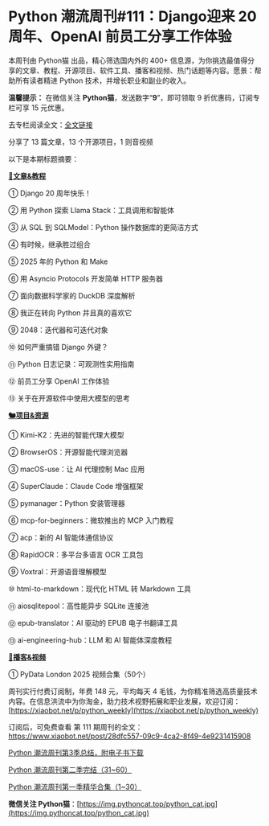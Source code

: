 # Python 潮流周刊#111：Django迎来 20 周年、OpenAI 前员工分享工作体验

本周刊由 Python猫 出品，精心筛选国内外的 400+ 信息源，为你挑选最值得分享的文章、教程、开源项目、软件工具、播客和视频、热门话题等内容。愿景：帮助所有读者精进 Python 技术，并增长职业和副业的收入。

**温馨提示：** 在微信关注 **Python猫**，发送数字“**9**”，即可领取 9 折优惠码，订阅专栏可享 15 元优惠。

去专栏阅读全文：[全文链接](https://www.xiaobot.net/post/28dfc557-09c9-4ca2-8f49-4e9231415908)

分享了 13 篇文章，13 个开源项目，1 则音视频

以下是本期标题摘要： 

**[🦄文章&教程](https://weekly.pythoncat.top)**


① Django 20 周年快乐！

② 用 Python 探索 Llama Stack：工具调用和智能体

③ 从 SQL 到 SQLModel：Python 操作数据库的更简洁方式

④ 有时候，继承胜过组合

⑤ 2025 年的 Python 和 Make

⑥ 用 Asyncio Protocols 开发简单 HTTP 服务器

⑦ 面向数据科学家的 DuckDB 深度解析

⑧ 我正在转向 Python 并且真的喜欢它

⑨ 2048：迭代器和可迭代对象

⑩ 如何严重搞错 Django 外键？

⑪ Python 日志记录：可观测性实用指南

⑫ 前员工分享 OpenAI 工作体验

⑬ 关于在开源软件中使用大模型的思考

**[🐿️项目&资源](https://weekly.pythoncat.top)**


① Kimi-K2：先进的智能代理大模型

② BrowserOS：开源智能代理浏览器

③ macOS-use：让 AI 代理控制 Mac 应用

④ SuperClaude：Claude Code 增强框架

⑤ pymanager：Python 安装管理器

⑥ mcp-for-beginners：微软推出的 MCP 入门教程

⑦ acp：新的 AI 智能体通信协议

⑧ RapidOCR：多平台多语言 OCR 工具包

⑨ Voxtral：开源语音理解模型

⑩ html-to-markdown：现代化 HTML 转 Markdown 工具

⑪ aiosqlitepool：高性能异步 SQLite 连接池

⑫ epub-translator：AI 驱动的 EPUB 电子书翻译工具

⑬ ai-engineering-hub：LLM 和 AI 智能体深度教程

**[🐢播客&视频](https://weekly.pythoncat.top)**


① PyData London 2025 视频合集（50个）



周刊实行付费订阅制，年费 148 元，平均每天 4 毛钱，为你精准筛选高质量技术内容。在信息洪流中为你淘金，助力技术视野拓展和职业发展，欢迎订阅：[https://xiaobot.net/p/python_weekly](https://xiaobot.net/p/python_weekly)

订阅后，可免费查看 第 111 期周刊的全文：https://www.xiaobot.net/post/28dfc557-09c9-4ca2-8f49-4e9231415908

[Python 潮流周刊第3季总结，附电子书下载](https://pythoncat.top/posts/2025-04-20-sweekly)

[Python 潮流周刊第二季完结（31~60）](https://pythoncat.top/posts/2025-04-20-iweekly)

[Python 潮流周刊第一季精华合集（1~30）](https://pythoncat.top/posts/2023-12-11-weekly)

**微信关注 Python猫**：[https://img.pythoncat.top/python_cat.jpg](https://img.pythoncat.top/python_cat.jpg)

